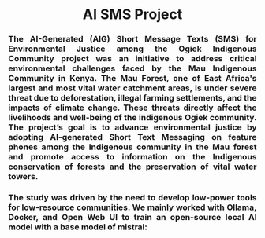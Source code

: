 <h1 align="center"> AI SMS Project</h1>
<h3 align="justify"> The AI-Generated (AIG) Short Message Texts (SMS) for Environmental Justice among the Ogiek Indigenous Community project was an initiative to address critical environmental challenges faced by the Mau Indigenous Community in Kenya. The Mau Forest, one of East Africa's largest and most vital water catchment areas, is under severe threat due to deforestation, illegal farming settlements, and the impacts of climate change. These threats directly affect the livelihoods and well-being of the indigenous Ogiek community. The project’s goal is to advance environmental justice by adopting AI-generated Short Text Messaging on feature phones among the Indigenous community in the Mau forest and promote access to information on the Indigenous conservation of forests and the preservation of vital water towers.</h3>

<h3 align="justify"> The study was driven by the need to develop low-power tools for low-resource communities. We mainly worked with Ollama, Docker, and Open Web UI to train an open-source local AI model with a base model of mistral:</h3>
<p align="justify">
</p>
